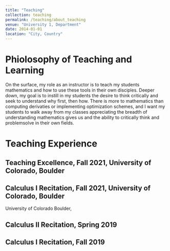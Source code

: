 ```yaml
---
title: "Teaching"
collection: teaching
permalink: /teaching/about_teaching
venue: "University 1, Department"
date: 2014-01-01
location: "City, Country"
---
```


Phiolosophy of Teaching and Learning
======
On the surface, my role as an instructor is to teach my students mathematics and how to use these tools in their own disciples. Deeper down, my goal is to instill in my students the desire to think critically and seek to understand why first, then how. There is more to mathematics than computing derivaties or implementing optimization schemes, and I want my students to walk away from my classes appreciating the breadth of understanding mathematics gives us and the ability to critically think and problemsolve in their own fields.

Teaching Experience
======
Teaching Excellence, Fall 2021, University of Colorado, Boulder
------

Calculus I Recitation, Fall 2021, University of Colorado, Boulder
------
University of Colorado Boulder, 

Calculus II Recitation, Spring 2019
------

Calculus I Recitation, Fall 2019
------
